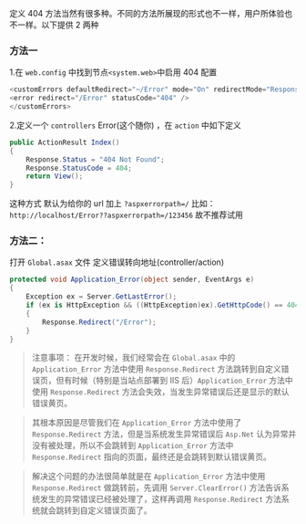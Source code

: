定义 404 方法当然有很多种。不同的方法所展现的形式也不一样，用户所体验也不一样。以下提供 2 两种

### 方法一

1.在 `web.config` 中找到节点`<system.web>`中启用 404 配置

```C#
<customErrors defaultRedirect="~/Error" mode="On" redirectMode="ResponseRedirect">
<error redirect="/Error" statusCode="404" />
</customErrors>
```

2.定义一个 `controllers` Error(这个随你) ，在 `action` 中如下定义

```C#
public ActionResult Index()
{
    Response.Status = "404 Not Found";
    Response.StatusCode = 404;
    return View();
}
```

这种方式 默认为给你的 url 加上 `?aspxerrorpath=/` 比如：`http://localhost/Error??aspxerrorpath=/123456` 故不推荐试用

### 方法二：

打开 `Global.asax` 文件 定义错误转向地址(controller/action)

```C#
protected void Application_Error(object sender, EventArgs e)
{
    Exception ex = Server.GetLastError();
    if (ex is HttpException && ((HttpException)ex).GetHttpCode() == 404)
    {
        Response.Redirect("/Error");
    }
}
```

> 注意事项：
> 在开发时候，我们经常会在 `Global.asax` 中的 `Application_Error` 方法中使用 `Response.Redirect` 方法跳转到自定义错误页，但有时候（特别是当站点部署到 IIS 后）`Application_Error` 方法中使用 `Response.Redirect` 方法会失效，当发生异常错误后还是显示的默认错误黄页。

> 其根本原因是尽管我们在 `Application_Error` 方法中使用了 `Response.Redirect` 方法，但是当系统发生异常错误后 `Asp.Net` 认为异常并没有被处理，所以不会跳转到 `Application_Error` 方法中 `Response.Redirect` 指向的页面，最终还是会跳转到默认错误黄页。

> 解决这个问题的办法很简单就是在 `Application_Error` 方法中使用 `Response.Redirect` 做跳转前，先调用 `Server.ClearError()` 方法告诉系统发生的异常错误已经被处理了，这样再调用 `Response.Redirect` 方法系统就会跳转到自定义错误页面了。
